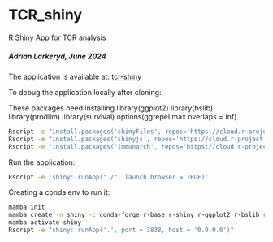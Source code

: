 # TCR_shiny
R Shiny App for TCR analysis

##### Adrian Larkeryd, June 2024


The application is available at: [tcr-shiny](https://software.icr.ac.uk/app/tcr-shiny-test)

To debug the application locally after cloning:

These packages need installing
library(ggplot2)
library(bslib)
library(prodlim)
library(survival)
options(ggrepel.max.overlaps = Inf)

```bash
Rscript -e "install.packages('shinyFiles', repos='https://cloud.r-project.org')" 
Rscript -e "install.packages('shinyjs', repos='https://cloud.r-project.org')" 
Rscript -e "install.packages('immunarch', repos='https://cloud.r-project.org')" 
```

Run the application:
```bash
Rscript -e 'shiny::runApp("./", launch.browser = TRUE)'
```

Creating a conda env to run it:
```bash
mamba init
mamba create -n shiny -c conda-forge r-base r-shiny r-ggplot2 r-bslib r-prodlim r-survival r-shinyFiles r-shinyjs r-immunarch
mamba activate shiny
Rscript -e "shiny::runApp('.', port = 3838, host = '0.0.0.0')"
```

